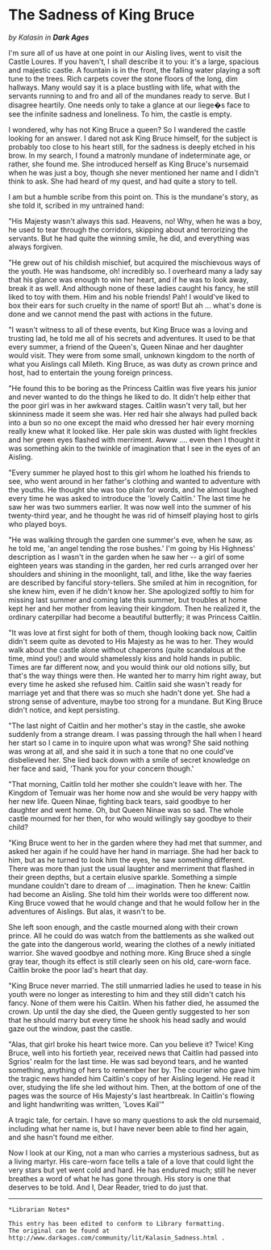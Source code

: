 # The Sadness of King Bruce

_by Kalasin in **Dark Ages**_

I'm sure all of us have at one point in our Aisling lives, went to visit the
Castle Loures. If you haven't, I shall describe it to you: it's a large,
spacious and majestic castle. A fountain is in the front, the falling water
playing a soft tune to the trees. Rich carpets cover the stone floors of the
long, dim hallways. Many would say it is a place bustling with life, what with
the servants running to and fro and all of the mundanes ready to serve. But I
disagree heartily. One needs only to take a glance at our liege�s face to see
the infinite sadness and loneliness. To him, the castle is empty.

I wondered, why has not King Bruce a queen? So I wandered the castle looking
for an answer. I dared not ask King Bruce himself, for the subject is probably
too close to his heart still, for the sadness is deeply etched in his brow. In
my search, I found a matronly mundane of indeterminate age, or rather, she
found me. She introduced herself as King Bruce's nursemaid when he was just a
boy, though she never mentioned her name and I didn't think to ask. She had
heard of my quest, and had quite a story to tell.

I am but a humble scribe from this point on. This is the mundane's story, as
she told it, scribed in my untrained hand:

"His Majesty wasn't always this sad. Heavens, no! Why, when he was a boy, he
used to tear through the corridors, skipping about and terrorizing the
servants. But he had quite the winning smile, he did, and everything was always
forgiven.

"He grew out of his childish mischief, but acquired the mischievous ways of the
youth. He was handsome, oh! incredibly so. I overheard many a lady say that his
glance was enough to win her heart, and if he was to look away, break it as
well. And although none of these ladies caught his fancy, he still liked to toy
with them. Him and his noble friends! Pah! I would've liked to box their ears
for such cruelty in the name of sport! But ah ... what's done is done and we
cannot mend the past with actions in the future.

"I wasn't witness to all of these events, but King Bruce was a loving and
trusting lad, he told me all of his secrets and adventures. It used to be that
every summer, a friend of the Queen's, Queen Ninae and her daughter would
visit. They were from some small, unknown kingdom to the north of what you
Aislings call Mileth. King Bruce, as was duty as crown prince and host, had to
entertain the young foreign princess.

"He found this to be boring as the Princess Caitlin was five years his junior
and never wanted to do the things he liked to do. It didn't help either that
the poor girl was in her awkward stages. Caitlin wasn't very tall, but her
skinniness made it seem she was. Her red hair she always had pulled back into a
bun so no one except the maid who dressed her hair every morning really knew
what it looked like. Her pale skin was dusted with light freckles and her green
eyes flashed with merriment. Awww .... even then I thought it was something
akin to the twinkle of imagination that I see in the eyes of an Aisling.

"Every summer he played host to this girl whom he loathed his friends to see,
who went around in her father's clothing and wanted to adventure with the
youths. He thought she was too plain for words, and he almost laughed every
time he was asked to introduce the 'lovely Caitlin.' The last time he saw her
was two summers earlier. It was now well into the summer of his twenty-third
year, and he thought he was rid of himself playing host to girls who played
boys.

"He was walking through the garden one summer's eve, when he saw, as he told
me, 'an angel tending the rose bushes.' I'm going by His Highness' description
as I wasn't in the garden when he saw her -- a girl of some eighteen years was
standing in the garden, her red curls arranged over her shoulders and shining
in the moonlight, tall, and lithe, like the way faeries are described by
fanciful story-tellers. She smiled at him in recognition, for she knew him,
even if he didn't know her. She apologized softly to him for missing last
summer and coming late this summer, but troubles at home kept her and her
mother from leaving their kingdom. Then he realized it, the ordinary
caterpillar had become a beautiful butterfly; it was Princess Caitlin.

"It was love at first sight for both of them, though looking back now, Caitlin
didn't seem quite as devoted to His Majesty as he was to her. They would walk
about the castle alone without chaperons (quite scandalous at the time, mind
you!) and would shamelessly kiss and hold hands in public. Times are far
different now, and you would think our old notions silly, but that's the way
things were then. He wanted her to marry him right away, but every time he
asked she refused him. Caitlin said she wasn't ready for marriage yet and that
there was so much she hadn't done yet. She had a strong sense of adventure,
maybe too strong for a mundane. But King Bruce didn't notice, and kept
persisting.

"The last night of Caitlin and her mother's stay in the castle, she awoke
suddenly from a strange dream. I was passing through the hall when I heard her
start so I came in to inquire upon what was wrong? She said nothing was wrong
at all, and she said it in such a tone that no one could've disbelieved her.
She lied back down with a smile of secret knowledge on her face and said,
'Thank you for your concern though.'

"That morning, Caitlin told her mother she couldn't leave with her. The Kingdom
of Temuair was her home now and she would be very happy with her new life.
Queen Ninae, fighting back tears, said goodbye to her daughter and went home.
Oh, but Queen Ninae was so sad. The whole castle mourned for her then, for who
would willingly say goodbye to their child?

"King Bruce went to her in the garden where they had met that summer, and asked
her again if he could have her hand in marriage. She had her back to him, but
as he turned to look him the eyes, he saw something different. There was more
than just the usual laughter and merriment that flashed in their green depths,
but a certain elusive sparkle. Something a simple mundane couldn't dare to
dream of ... imagination. Then he knew: Caitlin had become an Aisling. She told
him their worlds were too different now. King Bruce vowed that he would change
and that he would follow her in the adventures of Aislings. But alas, it wasn't
to be.

She left soon enough, and the castle mourned along with their crown prince. All
he could do was watch from the battlements as she walked out the gate into the
dangerous world, wearing the clothes of a newly initiated warrior. She waved
goodbye and nothing more. King Bruce shed a single gray tear, though its effect
is still clearly seen on his old, care-worn face. Caitlin broke the poor lad's
heart that day.

"King Bruce never married. The still unmarried ladies he used to tease in his
youth were no longer as interesting to him and they still didn't catch his
fancy. None of them were his Caitlin. When his father died, he assumed the
crown. Up until the day she died, the Queen gently suggested to her son that he
should marry but every time he shook his head sadly and would gaze out the
window, past the castle.

"Alas, that girl broke his heart twice more. Can you believe it? Twice! King
Bruce, well into his fortieth year, received news that Caitlin had passed into
Sgrios' realm for the last time. He was sad beyond tears, and he wanted
something, anything of hers to remember her by. The courier who gave him the
tragic news handed him Caitlin's copy of her Aisling legend. He read it over,
studying the life she led without him. Then, at the bottom of one of the pages
was the source of His Majesty's last heartbreak. In Caitlin's flowing and light
handwriting was written, 'Loves Kail'"

A tragic tale, for certain. I have so many questions to ask the old nursemaid,
including what her name is, but I have never been able to find her again, and
she hasn't found me either.

Now I look at our King, not a man who carries a mysterious sadness, but as a
living martyr. His care-worn face tells a tale of a love that could light the
very stars but yet went cold and hard. He has endured much; still he never
breathes a word of what he has gone through. His story is one that deserves to
be told. And I, Dear Reader, tried to do just that.


***

```
*Librarian Notes*

This entry has been edited to conform to Library formatting.
The original can be found at http://www.darkages.com/community/lit/Kalasin_Sadness.html .
```
